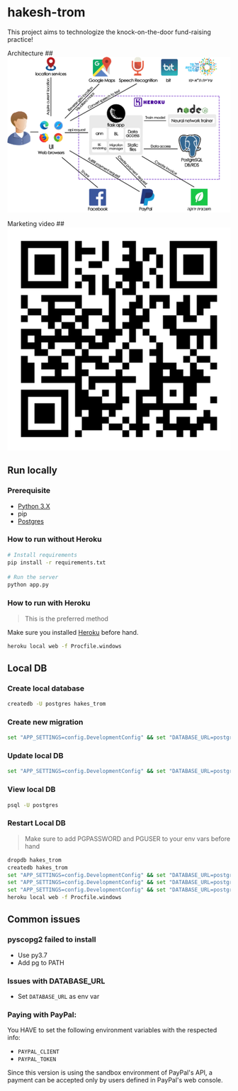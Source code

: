 # hakesh-trom
This project aims to technologize the knock-on-the-door fund-raising practice!

Architecture ## 
![Architecture](documentation/Architecture.png)

Marketing video ## 
![marketing](documentation/QrMarketingVideo.png)

## Run locally

### Prerequisite

* [Python 3.X](https://www.python.org/downloads/windows/)
* pip
* [Postgres](https://www.enterprisedb.com/downloads/postgres-postgresql-downloads#windows)

### How to run without Heroku

```bash
# Install requirements
pip install -r requirements.txt

# Run the server
python app.py
```

### How to run with Heroku

> This is the preferred method

Make sure you installed [Heroku](https://cli-assets.heroku.com/heroku-x64.exe) before hand.

```bash
heroku local web -f Procfile.windows
```

## Local DB

### Create local database
```bash
createdb -U postgres hakes_trom
```

### Create new migration
```bash
set "APP_SETTINGS=config.DevelopmentConfig" && set "DATABASE_URL=postgresql://localhost/hakes_trom?user=postgres&password=Aa123456" && python manage.py db migrate
```

### Update local DB
```bash
set "APP_SETTINGS=config.DevelopmentConfig" && set "DATABASE_URL=postgresql://localhost/hakes_trom?user=postgres&password=Aa123456" && python manage.py db upgrade 
```

### View local DB
```bash
psql -U postgres
```

### Restart Local DB
> Make sure to add PGPASSWORD and PGUSER to your env vars before hand

```bash
dropdb hakes_trom
createdb hakes_trom
set "APP_SETTINGS=config.DevelopmentConfig" && set "DATABASE_URL=postgresql://localhost/hakes_trom?user=postgres&password=Aa123456" && python manage.py db upgrade 
set "APP_SETTINGS=config.DevelopmentConfig" && set "DATABASE_URL=postgresql://localhost/hakes_trom?user=postgres&password=Aa123456" && python manage.py db migrate
set "APP_SETTINGS=config.DevelopmentConfig" && set "DATABASE_URL=postgresql://localhost/hakes_trom?user=postgres&password=Aa123456" && python manage.py db upgrade 
heroku local web -f Procfile.windows
```

## Common issues

### pyscopg2 failed to install
* Use py3.7
* Add pg to PATH

### Issues with DATABASE_URL
* Set `DATABASE_URL` as env var

### Paying with PayPal:
You HAVE to set the following environment variables with the respected info:
* `PAYPAL_CLIENT`
* `PAYPAL_TOKEN`

Since this version is using the sandbox environment of PayPal's API, a payment can be accepted only by users defined in PayPal's web console.
